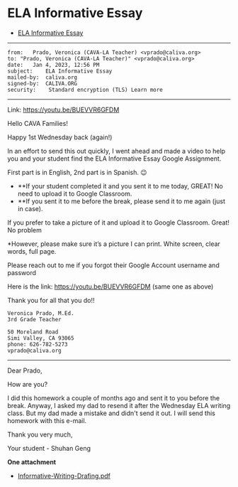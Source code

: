 # ELA Informative Essay

-   [ELA Informative Essay](https://mail.google.com/mail/u/1/#inbox/FMfcgzGrbtzdVJJtRRRTMPdcWvpTHttC)

---
```
from:	Prado, Veronica (CAVA-LA Teacher) <vprado@caliva.org>
to:	"Prado, Veronica (CAVA-LA Teacher)" <vprado@caliva.org>
date:	Jan 4, 2023, 12:56 PM
subject:	ELA Informative Essay
mailed-by:	caliva.org
signed-by:	CALIVA.ORG
security:	 Standard encryption (TLS) Learn more
```
---

Link: https://youtu.be/BUEVVR6GFDM

Hello CAVA Families!

Happy 1st Wednesday back (again!)

In an effort to send this out quickly, I went ahead and made a video to help you and your student find the ELA Informative Essay Google Assignment.

First part is in English, 2nd part is in Spanish. 😉

-   **If your student completed it and you sent it to me today, GREAT! No need to upload it to Google Classroom.
-   **If you sent it to me before the break, please send it to me again (just in case).

If you prefer to take a picture of it and upload it to Google Classroom. Great! No problem

*However, please make sure it’s a picture I can print. White screen, clear words, full page.

Please reach out to me if you forgot their Google Account username and password

Here is the link: https://youtu.be/BUEVVR6GFDM (same one as above)

Thank you for all that you do!!

```
Veronica Prado, M.Ed.
3rd Grade Teacher

50 Moreland Road
Simi Valley, CA 93065
phone: 626-782-5273
vprado@caliva.org
```

---

Dear Prado,

How are you?

I did this homework a couple of months ago and sent it to you before the break.
Anyway, I asked my dad to resend it after the Wednesday ELA writing class. But my dad made a mistake and didn't send it out.
I will send this homework with this e-mail.


Thank you very much, 

Your student - Shuhan Geng

**One attachment** 

-   [Informative-Writing-Drafing.pdf](https://sooof.s3.amazonaws.com/ELA-Writing_prado-assigns/Informative-Writing-Drafing.pdf)
